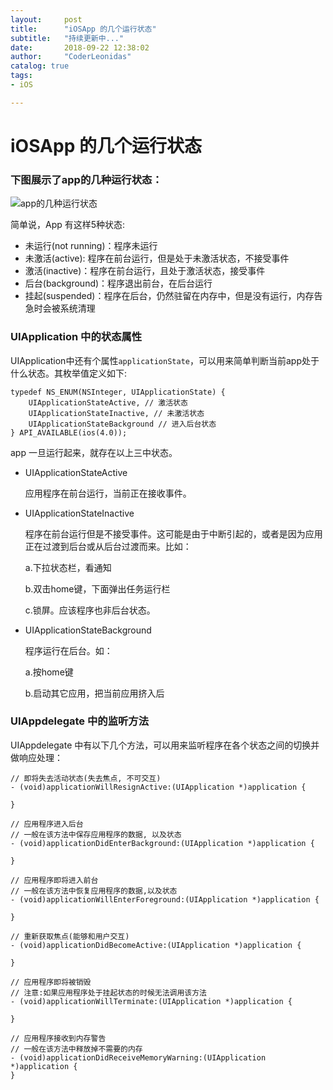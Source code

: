 ```yaml
---
layout:     post
title:      "iOSApp 的几个运行状态"
subtitle:   "持续更新中..."
date:       2018-09-22 12:38:02
author:     "CoderLeonidas"
catalog: true
tags:
- iOS

---
```


# iOSApp 的几个运行状态

### 下图展示了app的几种运行状态：

![app的几种运行状态](https://tva1.sinaimg.cn/large/006y8mN6gy1g7bylpknz6j30jd0n9dgq.jpg)

简单说，App 有这样5种状态:

- 未运行(not running)：程序未运行
- 未激活(active): 程序在前台运行，但是处于未激活状态，不接受事件
- 激活(inactive)：程序在前台运行，且处于激活状态，接受事件
- 后台(background)：程序退出前台，在后台运行
- 挂起(suspended)：程序在后台，仍然驻留在内存中，但是没有运行，内存告急时会被系统清理



### UIApplication 中的状态属性

UIApplication中还有个属性`applicationState`，可以用来简单判断当前app处于什么状态。其枚举值定义如下:

```
typedef NS_ENUM(NSInteger, UIApplicationState) {
    UIApplicationStateActive, // 激活状态
    UIApplicationStateInactive, // 未激活状态
    UIApplicationStateBackground // 进入后台状态
} API_AVAILABLE(ios(4.0));

```
app 一旦运行起来，就存在以上三中状态。

- UIApplicationStateActive

	应用程序在前台运行，当前正在接收事件。

- UIApplicationStateInactive

	程序在前台运行但是不接受事件。这可能是由于中断引起的，或者是因为应用正在过渡到后台或从后台过渡而来。比如：
	
	a.下拉状态栏，看通知
	
	b.双击home键，下面弹出任务运行栏
	
	c.锁屏。应该程序也非后台状态。

- UIApplicationStateBackground
	
	程序运行在后台。如：
	
	a.按home键

	b.启动其它应用，把当前应用挤入后


### UIAppdelegate 中的监听方法

UIAppdelegate 中有以下几个方法，可以用来监听程序在各个状态之间的切换并做响应处理：

```
// 即将失去活动状态(失去焦点, 不可交互)
- (void)applicationWillResignActive:(UIApplication *)application {
    
}

// 应用程序进入后台
// 一般在该方法中保存应用程序的数据, 以及状态
- (void)applicationDidEnterBackground:(UIApplication *)application {
    
}

// 应用程序即将进入前台
// 一般在该方法中恢复应用程序的数据,以及状态
- (void)applicationWillEnterForeground:(UIApplication *)application {
   
}

// 重新获取焦点(能够和用户交互)
- (void)applicationDidBecomeActive:(UIApplication *)application {
   
}

// 应用程序即将被销毁
// 注意:如果应用程序处于挂起状态的时候无法调用该方法
- (void)applicationWillTerminate:(UIApplication *)application {
    
}

// 应用程序接收到内存警告
// 一般在该方法中释放掉不需要的内存
- (void)applicationDidReceiveMemoryWarning:(UIApplication *)application {
}
```
	
	
	











